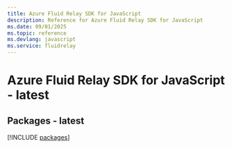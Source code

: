 ```yaml
---
title: Azure Fluid Relay SDK for JavaScript
description: Reference for Azure Fluid Relay SDK for JavaScript
ms.date: 09/01/2025
ms.topic: reference
ms.devlang: javascript
ms.service: fluidrelay
---
```

# Azure Fluid Relay SDK for JavaScript - latest
## Packages - latest
[!INCLUDE [packages](fluid-relay-index.md)]